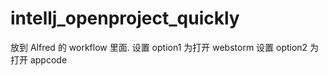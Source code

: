 # intellj_openproject_quickly
放到 Alfred 的 workflow 里面.
设置 option1 为打开 webstorm
设置 option2 为打开 appcode
